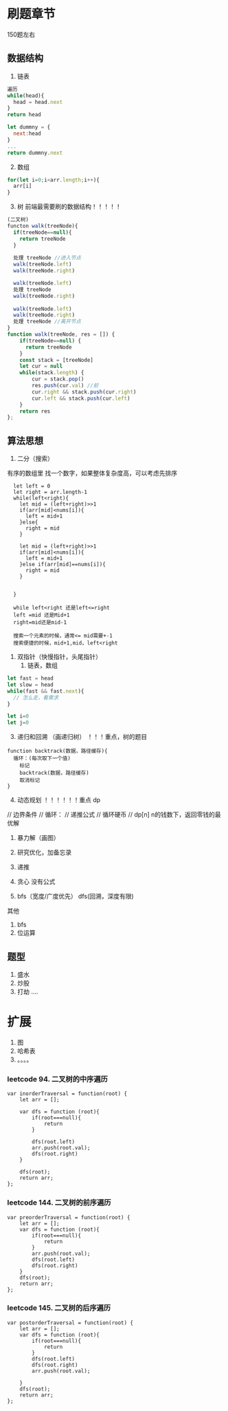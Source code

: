 # 刷题章节

150题左右

## 数据结构
1. 链表
```js
遍历
while(head){
  head = head.next
}
return head

let dummny = {
  next:head
}
...
return dummny.next

```
2. 数组
```js
for(let i=0;i<arr.length;i++){
  arr[i]
}
```
3. 树     前端最需要刷的数据结构！！！！！
```js
(二叉树)
functon walk(treeNode){
  if(treeNode==null){
    return treeNode
  }
  
  处理 treeNode //进入节点  
  walk(treeNode.left)
  walk(treeNode.right)

  walk(treeNode.left)
  处理 treeNode
  walk(treeNode.right)
  
  walk(treeNode.left)
  walk(treeNode.right)
  处理 treeNode //离开节点
}
function walk(treeNode, res = []) {
    if(treeNode==null) {
      return treeNode
    }
    const stack = [treeNode]
    let cur = null
    while(stack.length) {
        cur = stack.pop()
        res.push(cur.val) //前
        cur.right && stack.push(cur.right)
        cur.left && stack.push(cur.left)
    }
    return res
};


```


## 算法思想
1. 二分（搜索）

有序的数组里 找一个数字，如果整体复杂度高，可以考虑先排序
```
  let left = 0
  let right = arr.length-1
  while(left<right){
    let mid = (left+right)>>1
    if(arr[mid]<nums[i]){
      left = mid+1
    }else{
      right = mid
    }

    let mid = (left+right)>>1
    if(arr[mid]<nums[i]){
      left = mid+1
    }else if(arr[mid]==nums[i]){
      right = mid
    }
  

  }

  while left<right 还是left<=right
  left =mid 还是Mid+1
  right=mid还是mid-1
  
  搜索一个元素的时候，通常<= mid需要+-1
  搜索便捷的时候，mid+1,mid，left<right

```

1. 双指针（快慢指针，头尾指针）
   1. 链表，数组 
```js
let fast = head
let slow = head
while(fast && fast.next){
  // 怎么走，看需求
}

let i=0
let j=0
```

3. 递归和回溯  （画递归树） ！！！重点，树的题目
```
function backtrack(数据，路径缓存){
  循环：(每次取下一个值)
    标记
    backtrack(数据，路径缓存)
    取消标记
}
```

4. 动态规划 ！！！！！！重点
  dp
  
<!-- 你要清楚，结果是怎么推导出来的
1,2,5三种零钱，怎么最好的找出11块钱
dp[11]  11块钱这个值得找零最佳解
Min(dp[10],d[9] dp[6])这三个的最优解 +1 -->
  // 边界条件
  // 循环：
  //   递推公式
  // 循环硬币
  //   dp[n] n的钱数下，返回零钱的最优解

  1. 暴力解（画图）
  2. 研究优化，加备忘录
  3. 递推

1. 贪心
没有公式
6. bfs（宽度/广度优先） dfs(回溯，深度有限)

其他
1. bfs
2. 位运算

## 题型
1. 盛水
2. 炒股
3. 打劫
....




# 扩展

1. 图
2. 哈希表
3. 。。。。


### leetcode 94. 二叉树的中序遍历

```
var inorderTraversal = function(root) {
    let arr = [];

    var dfs = function (root){
        if(root===null){
            return
        }

        dfs(root.left)
        arr.push(root.val);
        dfs(root.right)
    }

    dfs(root);
    return arr;
};
```

### leetcode 144. 二叉树的前序遍历

```
var preorderTraversal = function(root) {
    let arr = [];
    var dfs = function (root){
        if(root===null){
            return
        }
        arr.push(root.val);
        dfs(root.left)
        dfs(root.right)
    }
    dfs(root);
    return arr;
};
```

### leetcode 145. 二叉树的后序遍历

```
var postorderTraversal = function(root) {
    let arr = [];
    var dfs = function (root){
        if(root===null){
            return
        }
        dfs(root.left)
        dfs(root.right)
        arr.push(root.val);

    }
    dfs(root);
    return arr;
};
```